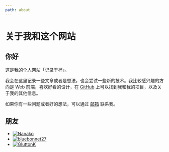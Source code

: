 ```yaml
---
path: about
---
```


# 关于我和这个网站

## 你好

这是我的个人网站「记录干杯」。

我会在这里记录一些文章或者是想法，也会尝试一些新的技术。我比较感兴趣的方向是 Web 前端，喜欢好看的设计，在 [GitHub](https://github.com/Lifeni "@Lifeni") 上可以找到我和我的项目，以及关于我的其他信息。

如果你有一些问题或者好的想法，可以通过 [邮箱](mailto:liangfengning@foxmail.com "liangfengning@foxmail.com") 联系我。

## 朋友

<div class="friends">

- [![Nanako](https://file.lifeni.life/avatar/friends/Nanako.jpg "Nanako")](https://tanakarino.cn/ "Nanako")
- [![bluebonnet27](https://file.lifeni.life/avatar/friends/bluebonnet27.jpg "bluebonnet27")](https://blog.bluebonnet27.xyz/ "bluebonnet27")
- [![GluttonK](https://file.lifeni.life/avatar/friends/GluttonK.jpg "GluttonK")](https://blog.csdn.net/GluttonK/ "GluttonK")

</div>
